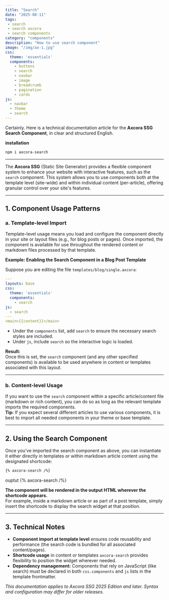 ```yaml
---
title: "Search"
date: "2025-08-11"
tags: 
 - search
 - search axcora
 - search components
category: "components"
description: "How to use search component"
image: "/img/ax-1.jpg"
css:
  theme: 'essentials'
  components:
    - buttons
    - search
    - navbar
    - image
    - breadcrumb
    - pagination
    - cards
js:
  - navbar
  - theme
  - search
---
```

Certainly. Here is a technical documentation article for the **Axcora SSG Search Component**, in clear and structured English.

**installation**

```bash
npm i axcora-search
```

---
The **Axcora SSG** (Static Site Generator) provides a flexible component system to enhance your website with interactive features, such as the `search` component. This system allows you to use components both at the template level (site-wide) and within individual content (per-article), offering granular control over your site's features.

---

## 1. Component Usage Patterns

### a. **Template-level Import**

Template-level usage means you load and configure the component directly in your site or layout files (e.g., for blog posts or pages). Once imported, the component is available for use throughout the rendered content or markdown files processed by that template.

**Example: Enabling the Search Component in a Blog Post Template**

Suppose you are editing the file `templates/blog/single.axcora`:

```yaml
---
layouts: base
css:
  theme: 'essentials'
  components:
    - search
js:
  - search
---
<main>{{content}}</main>
```

- Under the `components` list, add `search` to ensure the necessary search styles are included.
- Under `js`, include `search` so the interactive logic is loaded.

**Result:**  
Once this is set, the `search` component (and any other specified components) is available to be used anywhere in content or templates associated with this layout.

---

### b. **Content-level Usage**

If you want to use the `search` component within a specific article/content file (markdown or rich content), you can do so as long as the relevant template imports the required components.  
**Tip:** If you expect several different articles to use various components, it is best to import all needed components in your theme or base template.

---

## 2. Using the Search Component

Once you've imported the search component as above, you can instantiate it either directly in templates or within markdown article content using the designated shortcode:

```markdown
{% axcora-search /%}
```

ouptut
{% axcora-search /%}

**The component will be rendered in the output HTML wherever the shortcode appears.**  
For example, inside a markdown article or as part of a post template, simply insert the shortcode to display the search widget at that position.

---

## 3. Technical Notes

- **Component import at template level** ensures code reusability and performance (the search code is bundled for all associated content/pages).
- **Shortcode usage** in content or templates `axcora-search` provides flexibility to position the widget wherever needed.
- **Dependency management:** Components that rely on JavaScript (like search) must be declared in both `css.components` and `js` lists in the template frontmatter.

*This documentation applies to Axcora SSG 2025 Edition and later. Syntax and configuration may differ for older releases.*

